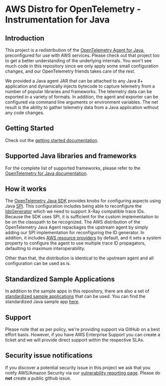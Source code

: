# AWS Distro for OpenTelemetry - Instrumentation for Java

## Introduction

This project is a redistribution of the [OpenTelemetry Agent for Java](https://github.com/open-telemetry/opentelemetry-java-instrumentation),
preconfigured for use with AWS services. Please check out that project too to get a better
understanding of the underlying internals. You won't see much code in this repository since we only
apply some small configuration changes, and our OpenTelemetry friends takes care of the rest.

We provided a Java agent JAR that can be attached to any Java 8+ application and dynamically injects 
bytecode to capture telemetry from a number of popular libraries and frameworks. The telemetry data 
can be exported in a variety of formats. In addition, the agent and exporter can be configured via 
command line arguments or environment variables. The net result is the ability to gather telemetry
data from a Java application without any code changes.

## Getting Started

Check out the [getting started documentation](https://aws-otel.github.io/docs/getting-started/java-sdk/auto-instr).

## Supported Java libraries and frameworks

For the complete list of supported frameworks, please refer to the [OpenTelemetry for Java documentation](https://github.com/open-telemetry/opentelemetry-java-instrumentation/blob/master/README.md#supported-java-libraries-and-frameworks).

## How it works

The [OpenTelemetry Java SDK](https://github.com/open-telemetry/opentelemetry-java) provides knobs
for configuring aspects using Java [SPI](https://docs.oracle.com/javase/tutorial/sound/SPI-intro.html).
This configuration includes being able to reconfigure the [IdsGenerator](https://github.com/open-telemetry/opentelemetry-java-contrib/blob/ed5c91ea2ea0cfd36b77c1f871c540ceba1c057b/aws-xray/src/main/java/io/opentelemetry/contrib/awsxray/AwsXrayIdGenerator.java)
which we need to support X-Ray compatible trace IDs. Because the SDK uses SPI, it is sufficient for
the custom implementation to be on the classpath to be recognized. The AWS distribution of the
OpenTelemetry Java Agent repackages the upstream agent by simply adding our SPI implementation for
reconfiguring the ID generator. In addition, it includes [AWS resource providers](https://github.com/open-telemetry/opentelemetry-java-contrib/tree/main/aws-resources/src/main/java/io/opentelemetry/contrib/aws/resource) 
by default, and it sets a system property to configure the agent to use multiple trace ID propagators, 
defaulting to maximum interoperability.

Other than that, the distribution is identical to the upstream agent and all configuration can be
used as is.

## Standardized Sample Applications 

In addition to the sample apps in this repository, there are also a set of [standardized sample applications](https://github.com/aws-observability/aws-otel-community/tree/master/sample-apps) that can be used. You can find the standardized Java sample app [here](https://github.com/aws-observability/aws-otel-community/tree/master/sample-apps/java-sample-app).

## Support

Please note that as per policy, we're providing support via GitHub on a best effort basis. However, if you have AWS Enterprise Support you can create a ticket and we will provide direct support within the respective SLAs.

## Security issue notifications
If you discover a potential security issue in this project we ask that you notify AWS/Amazon Security via our [vulnerability reporting page](http://aws.amazon.com/security/vulnerability-reporting/). Please do **not** create a public github issue.
